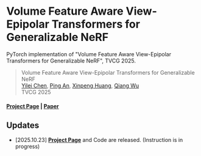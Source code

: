 # Volume Feature Aware View-Epipolar Transformers for Generalizable NeRF
PyTorch implementation of "Volume Feature Aware View-Epipolar Transformers for Generalizable NeRF", TVCG 2025.

> Volume Feature Aware View-Epipolar Transformers for Generalizable NeRF  
> [Yilei Chen](https://yileichen96.github.io/), [Ping An](https://scie.shu.edu.cn/Prof/anping.htm), [Xinpeng Huang](https://scholar.google.com/citations?user=FmK3XiwAAAAJ&hl=zh-CN), [Qiang Wu](https://profiles.uts.edu.au/qiang.wu)    
> TVCG 2025

#### [Project Page](https://yileichen96.github.io/3DVET-NeRF/) | [Paper](https://ieeexplore.ieee.org/document/11203881)

## Updates
+ [2025.10.23] **[Project Page](https://yileichen96.github.io/3DVET-NeRF/)** and Code are released. (Instruction is in progress)
